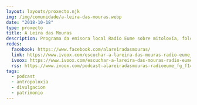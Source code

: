 ```yaml
---
layout: layouts/proxecto.njk
img: /img/comunidade/a-leira-das-mouras.webp
date: "2018-10-18"
type: proxecto
title: A Leira das Mouras
description: Programa da emisora local Radio Eume sobre mitoloxía, folclore, misterio, tecnoloxía, arte e humanides.
redes:
  facebook: https://www.facebook.com/alareiradasmouras/
  link: https://www.ivoox.com/escuchar-a-lareira-das-mouras-radio-eume_nq_351549_1.html
  ivoox: https://www.ivoox.com/escuchar-a-lareira-das-mouras-radio-eume_nq_351549_1.html
  rss: https://www.ivoox.com/podcast-alareiradasmouras-radioeume_fg_f1469152_filtro_1.xml
tags:
  - podcast
  - antropoloxia
  - divulgacion
  - patrimonio
---
```

